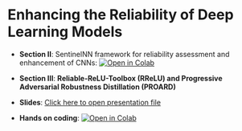 # Enhancing the Reliability of Deep Learning Models

- **Section II**: SentinelNN framework for reliability assessment and enhancement of CNNs: [![Open in Colab](https://colab.research.google.com/assets/colab-badge.svg)](https://colab.research.google.com/drive/1CFSQrM7jGrwc6MxOOxnZ-ekiB6s-LDat)

- **Section III**: **Reliable-ReLU-Toolbox (RReLU) and Progressive Adversarial Robustness Distillation (PROARD)** 

- **Slides**: <a href="https://hamidmousavi0.github.io/TSS_Reliability_School/Reliability.slides.html#/" target="_blank">Click here to open presentation file</a>
- **Hands on coding**: [![Open in Colab](https://colab.research.google.com/assets/colab-badge.svg)](https://colab.research.google.com/github/hamidmousavi0/TSS_Reliability_School/blob/main/Reliability.ipynb)



